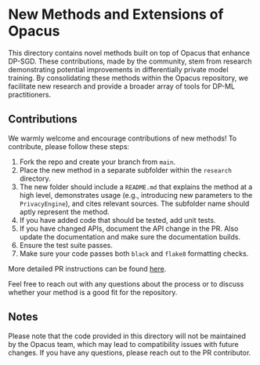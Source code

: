 # New Methods and Extensions of Opacus

This directory contains novel methods built on top of Opacus that enhance DP-SGD. These contributions, made by the community, stem from research demonstrating potential improvements in differentially private model training. By consolidating these methods within the Opacus repository, we facilitate new research and provide a broader array of tools for DP-ML practitioners.


## Contributions
We warmly welcome and encourage contributions of new methods! To contribute, please follow these steps:

1. Fork the repo and create your branch from `main`.
2. Place the new method in a separate subfolder within the `research` directory.
3. The new folder should include a `README.md` that explains the method at a high level, demonstrates usage (e.g., introducing new parameters to the `PrivacyEngine`), and cites relevant sources. The subfolder name should aptly represent the method.
4. If you have added code that should be tested, add unit tests.
5. If you have changed APIs, document the API change in the PR. Also update the documentation and make sure the documentation builds.
6. Ensure the test suite passes.
7. Make sure your code passes both `black` and `flake8` formatting checks.

More detailed PR instructions can be found [here](https://github.com/pytorch/opacus/blob/main/CONTRIBUTING.md).

Feel free to reach out with any questions about the process or to discuss whether your method is a good fit for the repository.

## Notes
Please note that the code provided in this directory will not be maintained by the Opacus team, which may lead to compatibility issues with future changes. If you have any questions, please reach out to the PR contributor.
